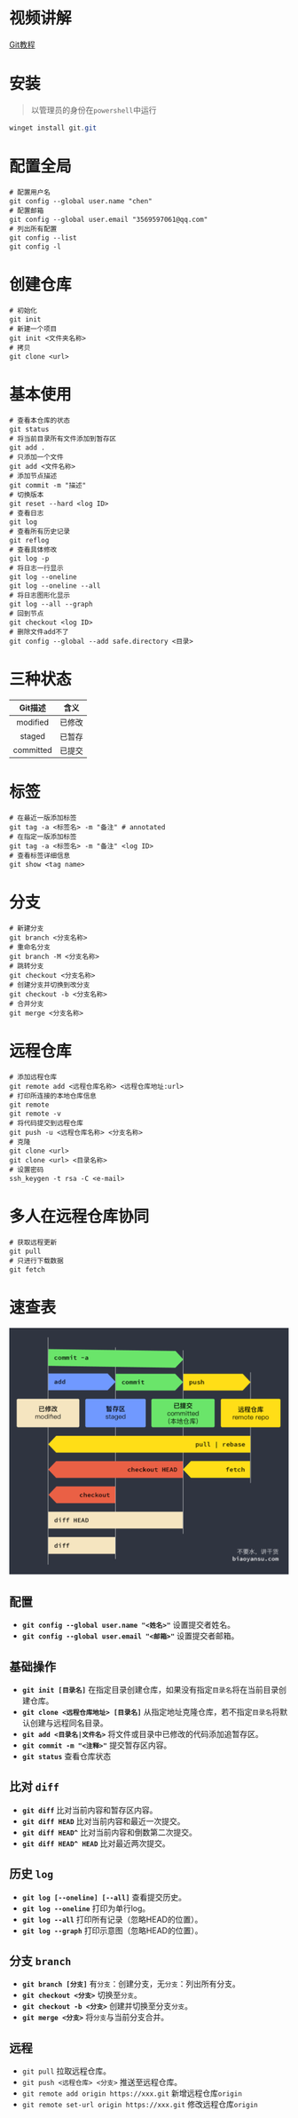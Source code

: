# 视频讲解

[Git教程](https://open.163.com/newview/movie/free?pid=PEV4G5DUF&mid=NEV4G5E4C)

# 安装

> 以管理员的身份在`powershell`中运行

```powershell
winget install git.git
```

# 配置全局

```shell
# 配置用户名
git config --global user.name "chen"
# 配置邮箱
git config --global user.email "3569597061@qq.com"
# 列出所有配置
git config --list
git config -l
```

# 创建仓库

```shell
# 初始化
git init
# 新建一个项目
git init <文件夹名称>
# 拷贝
git clone <url>
```

# 基本使用

```shell
# 查看本仓库的状态
git status
# 将当前目录所有文件添加到暂存区
git add .
# 只添加一个文件
git add <文件名称>
# 添加节点描述
git commit -m "描述"
# 切换版本
git reset --hard <log ID>
# 查看日志
git log
# 查看所有历史记录
git reflog
# 查看具体修改
git log -p
# 将日志一行显示
git log --oneline
git log --oneline --all
# 将日志图形化显示
git log --all --graph
# 回到节点
git checkout <log ID>
# 删除文件add不了
git config --global --add safe.directory <目录>
```

# 三种状态

|  Git描述  |  含义  |
| :-------: | :----: |
| modified  | 已修改 |
|  staged   | 已暂存 |
| committed | 已提交 |

# 标签

```shell
# 在最近一版添加标签
git tag -a <标签名> -m "备注" # annotated
# 在指定一版添加标签
git tag -a <标签名> -m "备注" <log ID>
# 查看标签详细信息
git show <tag name>
```

# 分支

```shell
# 新建分支
git branch <分支名称>
# 重命名分支
git branch -M <分支名称>
# 跳转分支
git checkout <分支名称>
# 创建分支并切换到改分支
git checkout -b <分支名称>
# 合并分支
git merge <分支名称>
```

# 远程仓库

```shell
# 添加远程仓库
git remote add <远程仓库名称> <远程仓库地址:url>
# 打印所连接的本地仓库信息
git remote
git remote -v
# 将代码提交到远程仓库
git push -u <远程仓库名称> <分支名称>
# 克隆
git clone <url>
git clone <url> <目录名称>
# 设置密码
ssh_keygen -t rsa -C <e-mail>
```

# 多人在远程仓库协同

```shell
# 获取远程更新
git pull
# 只进行下载数据
git fetch
```

# 速查表

![](assets/img/TQDj8Uo1pj3YkMSoeSitYC1QB4a019V68N6GZFBE.png)

## 配置

* **`git config --global user.name "<姓名>"`** 设置提交者姓名。
* **`git config --global user.email "<邮箱>"`** 设置提交者邮箱。

## 基础操作

* **`git init [目录名]`** 在指定目录创建仓库，如果没有指定`目录名`将在当前目录创建仓库。
* **`git clone <远程仓库地址> [目录名]`** 从指定地址克隆仓库，若不指定`目录名`将默认创建与远程同名目录。
* **`git add <目录名|文件名>`** 将文件或目录中已修改的代码添加追暂存区。
* **`git commit -m "<注释>"`** 提交暂存区内容。
* **`git status`** 查看仓库状态

## 比对 `diff`

* **`git diff`** 比对当前内容和暂存区内容。
* **`git diff HEAD`** 比对当前内容和最近一次提交。
* **`git diff HEAD^`** 比对当前内容和倒数第二次提交。
* **`git diff HEAD^ HEAD`** 比对最近两次提交。

## 历史 `log`

* **`git log [--oneline] [--all]`** 查看提交历史。
* **`git log --oneline`** 打印为单行log。
* **`git log --all`** 打印所有记录（忽略HEAD的位置）。
* **`git log --graph`** 打印示意图（忽略HEAD的位置）。

## 分支 `branch`

* **`git branch [分支]`** 有`分支`：创建分支，无`分支`：列出所有分支。
* **`git checkout <分支>`** 切换至`分支`。
* **`git checkout -b <分支>`** 创建并切换至分支`分支`。
* **`git merge <分支>`** 将`分支`与当前分支合并。

## 远程

* `git pull` 拉取远程仓库。
* `git push <远程仓库> <分支>` 推送至远程仓库。
* `git remote add origin https://xxx.git` 新增远程仓库`origin`
* `git remote set-url origin https://xxx.git` 修改远程仓库`origin`
